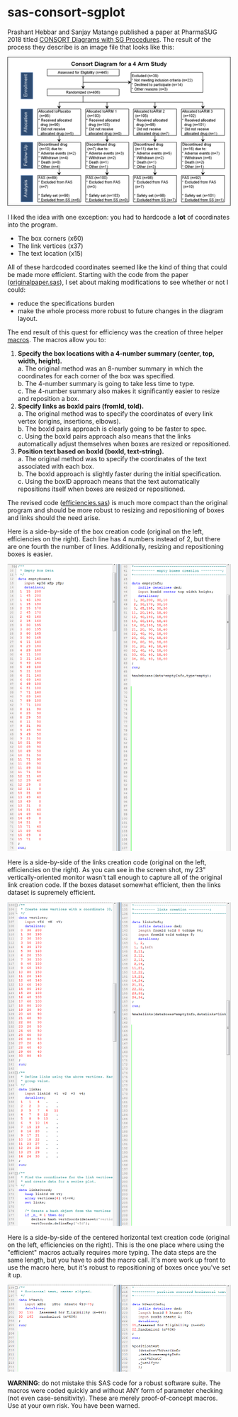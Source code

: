 # sas-consort-sgplot

Prashant Hebbar and Sanjay Matange published a paper at PharmaSUG 2018 titled [CONSORT Diagrams with SG Procedures](https://www.lexjansen.com/pharmasug/2018/DV/PharmaSUG-2018-DV24.pdf). The result of the process they describe is an image file that looks like this:

![consort via sgplot](https://github.com/srosanba/sas-consort-sgplot/blob/master/img/originalpaper.png)

I liked the idea with one exception: you had to hardcode a **lot** of coordinates into the program. 

* The box corners (x60)
* The link vertices (x37)
* The text location (x15)

All of these hardcoded coordinates seemed like the kind of thing that could be made more efficient. Starting with the code from the paper ([originalpaper.sas](https://github.com/srosanba/sas-consort-sgplot/blob/master/originalpaper.sas)), I set about making modifications to see whether or not I could:

* reduce the specifications burden 
* make the whole process more robust to future changes in the diagram layout. 

The end result of this quest for efficiency was the creation of three helper [macros](https://github.com/srosanba/sas-consort-sgplot/tree/master/macros). The macros allow you to:

1. **Specify the box locations with a 4-number summary (center, top, width, height).**  
  a. The original method was an 8-number summary in which the coordinates for each corner of the box was specified.  
  b. The 4-number summary is going to take less time to type.  
  c. The 4-number summary also makes it significantly easier to resize and reposition a box.  
1. **Specify links as boxId pairs (fromId, toId).**  
  a. The original method was to specify the coordinates of every link vertex (origins, insertions, elbows).  
  b. The boxId pairs approach is clearly going to be faster to spec.  
  c. Using the boxId pairs approach also means that the links automatically adjust themselves when boxes are resized or repositioned.
1. **Position text based on boxId (boxId, text-string).**  
  a. The original method was to specify the coordinates of the text associated with each box.  
  b. The boxId approach is slightly faster during the initial specification.  
  c. Using the boxID approach means that the text automatically repositions itself when boxes are resized or repositioned.

The revised code ([efficiencies.sas](https://github.com/srosanba/sas-consort-sgplot/blob/master/efficiencies.sas)) is much more compact than the original program and should be more robust to resizing and repositioning of boxes and links should the need arise. 

Here is a side-by-side of the box creation code (original on the left, efficiencies on the right). Each line has 4 numbers instead of 2, but there are one fourth the number of lines. Additionally, resizing and repositioning boxes is easier.

<kbd>![boxes efficiencies](https://github.com/srosanba/sas-consort-sgplot/blob/master/img/boxesempty.png)</kbd>

Here is a side-by-side of the links creation code (original on the left, efficiencies on the right). As you can see in the screen shot, my 23" vertically-oriented monitor wasn't tall enough to capture all of the original link creation code. If the boxes dataset somewhat efficient, then the links dataset is supremely efficient.

<kbd>![links efficiencies](https://github.com/srosanba/sas-consort-sgplot/blob/master/img/links.png)</kbd>

Here is a side-by-side of the centered horizontal text creation code (original on the left, efficiencies on the right). This is the one place where using the "efficient" macros actually requires more typing. The data steps are the same length, but you have to add the macro call. It's more work up front to use the macro here, but it's robust to repositioning of boxes once you've set it up. 

<kbd>![text efficiencies](https://github.com/srosanba/sas-consort-sgplot/blob/master/img/texthc.png)</kbd>


**WARNING**: do not mistake this SAS code for a robust software suite. The macros were coded quickly and without ANY form of parameter checking (not even case-sensitivity). These are merely proof-of-concept macros. Use at your own risk. You have been warned.
